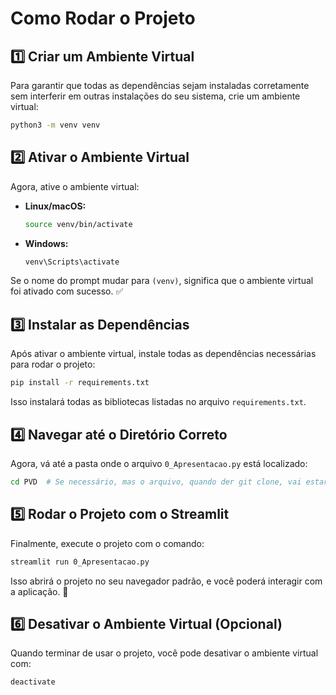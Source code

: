 # Como Rodar o Projeto


## **1️⃣ Criar um Ambiente Virtual**
Para garantir que todas as dependências sejam instaladas corretamente sem interferir em outras instalações do seu sistema, crie um ambiente virtual:

```bash
python3 -m venv venv
```

## **2️⃣ Ativar o Ambiente Virtual**
Agora, ative o ambiente virtual:

- **Linux/macOS:**
  ```bash
  source venv/bin/activate
  ```

- **Windows:**
  ```bash
  venv\Scripts\activate
  ```

Se o nome do prompt mudar para `(venv)`, significa que o ambiente virtual foi ativado com sucesso. ✅

## **3️⃣ Instalar as Dependências**
Após ativar o ambiente virtual, instale todas as dependências necessárias para rodar o projeto:

```bash
pip install -r requirements.txt
```

Isso instalará todas as bibliotecas listadas no arquivo `requirements.txt`.

## **4️⃣ Navegar até o Diretório Correto**
Agora, vá até a pasta onde o arquivo `0_Apresentacao.py` está localizado:

```bash
cd PVD  # Se necessário, mas o arquivo, quando der git clone, vai estar dentro ja da pasta PVD
```

## **5️⃣ Rodar o Projeto com o Streamlit**
Finalmente, execute o projeto com o comando:

```bash
streamlit run 0_Apresentacao.py
```

Isso abrirá o projeto no seu navegador padrão, e você poderá interagir com a aplicação. 🎉

## **6️⃣ Desativar o Ambiente Virtual (Opcional)**
Quando terminar de usar o projeto, você pode desativar o ambiente virtual com:

```bash
deactivate
```



